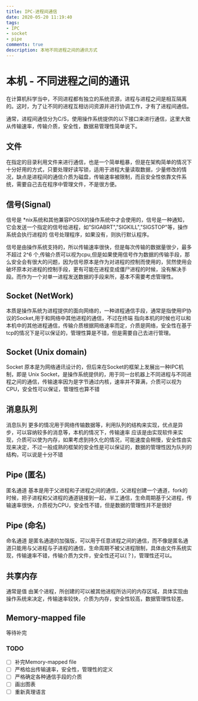 ```yaml
---
title: IPC-进程间通信
date: 2020-05-20 11:19:40
tags:
- IPC
- socket
- pipe
comments: true
description: 本地不同进程之间的通讯方式
---
```

# 本机 - 不同进程之间的通讯
在计算机科学当中，不同进程都有独立的系统资源，进程与进程之间是相互隔离的。这时，为了让不同的进程互相访问资源并进行协调工作，才有了进程间通信。

通常，进程间通信分为C/S，使用操作系统提供的以下接口来进行通信，这里大致从传输速率，传输介质，安全性，数据易管理性简单说下。

## 文件
在指定的目录利用文件来进行通信，也是一个简单粗暴，但是在架构简单的情况下十分好用的方式，只要处理好读写锁，适用于进程大量读取数据，少量修改的情况，缺点是进程间的通信介质为磁盘，传输速率被限制，而且安全性依靠文件系统，需要自己去在程序中管理文件，不是很方便。

## 信号(Signal)
信号是 *nix系统和其他兼容POSIX的操作系统中才会使用的，信号是一种通知，它会发送一个指定的信号给进程，如"SIGABRT","SIGKILL","SIGSTOP"等，操作系统会执行进程的 信号处理程序，如果没有，则执行默认程序。

信号是由操作系统支持的，所以传输速率很快，但是每次传输的数据量很少，最多不超过 2^6 个,传输介质可以视为cpu,但是如果使用信号作为数据的传输手段，那么安全会有很大的问题，因为信号原本是作为对进程的控制而使用的，贸然使用会破坏原本对进程的控制手段，更有可能在进程变成僵尸进程的时候，没有解决手段。而作为一个对单一进程发送数据的手段来所，基本不需要考虑管理性。

## Socket (NetWork)
本质是操作系统为进程提供的面向网络的，一种进程通信手段，通常是指使用IP协议的Socket,用于和网络中其他进程的通信，不过在终端 指向本机的时候也可以和本机中的其他进程通信，传输介质根据网络速率而定，介质是网络，安全性在基于tcp的情况下是可以保证的，管理性算是不错，但是需要自己去进行管理。

## Socket (Unix domain)
Socket 原本是为网络通讯设计的，但后来在Socket的框架上发展出一种IPC机制，即是 Unix Socket，是操作系统提供的，用于同一台机器上不同进程与不同进程之间的通信，传输速率因为是字节通过内核，速率并不算满，介质可以视为CPU，安全性可以保证，管理性也算不错

## 消息队列
消息队列 更多的情况用于网络传输数据等，利用队列的结构来实现，优点是异步，可以容纳较多的消息等，本机的情况下，传输速率 应该是由实现软件来实现，介质可以使为内存，如果考虑到持久化的情况，可能速度会稍慢，安全性由实现来决定，不过一般成熟的框架的安全性是可以保证的，数据的管理性因为队列的结构，可以说是十分不错

## Pipe (匿名)
匿名通道 基本是用于父进程和子进程之间的通信，父进程创建一个通道，fork的时候，把子进程和父进程的通道链接到一起，半工通信，生命周期基于父进程，传输速率很快，介质视为CPU，安全性不错，但是数据的管理性并不是很好

## Pipe (命名)
命名通道 是匿名通道的加强版，可以用于任意进程之间的通信，而不像是匿名通道只能用与父进程与子进程的通信，生命周期不被父进程限制，具体由文件系统实现，传输速率不错，传输介质为文件，安全性还可以(？)，管理性还可以。

## 共享内存
通常是值 由某个进程，所创建的可以被其他进程所访问的内存区域，具体实现由操作系统来决定，传输速率较快，介质为内存，安全性较高，数据管理性较差。

## Memory-mapped file
等待补完


### TODO
- [ ] 补完Memory-mapped file
- [ ] 严格给出传输速率，安全性，管理性的定义
- [ ] 严格确定各种通信手段的介质
- [ ] 画出图表
- [ ] 重新真理语言
